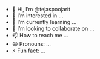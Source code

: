 - 👋 Hi, I’m @tejaspoojarit
- 👀 I’m interested in ...
- 🌱 I’m currently learning ...
- 💞️ I’m looking to collaborate on ...
- 📫 How to reach me ...
- 😄 Pronouns: ...
- ⚡ Fun fact: ...

<!---
tejaspoojarit/tejaspoojarit is a ✨ special ✨ repository because its `README.md` (this file) appears on your GitHub profile.
You can click the Preview link to take a look at your changes.
--->

